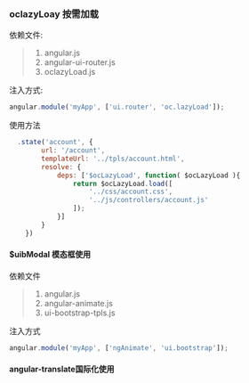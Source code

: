### oclazyLoay 按需加载

依赖文件:

> 1. angular.js
> 2. angular-ui-router.js
> 3. oclazyLoad.js

注入方式:

```js
angular.module('myApp', ['ui.router', 'oc.lazyLoad']);
```

使用方法

```js
  .state('account', {
        url: '/account',
        templateUrl: '../tpls/account.html',
        resolve: {
            deps: ['$ocLazyLoad', function( $ocLazyLoad ){
                return $ocLazyLoad.load([
                    '../css/account.css',
                    '../js/controllers/account.js'
                ]);
            }]
        }
    })
```

#### $uibModal 模态框使用

依赖文件

> 1. angular.js
> 2. angular-animate.js
> 3. ui-bootstrap-tpls.js

注入方式

```js
angular.module('myApp', ['ngAnimate', 'ui.bootstrap']);
```

#### angular-translate国际化使用



